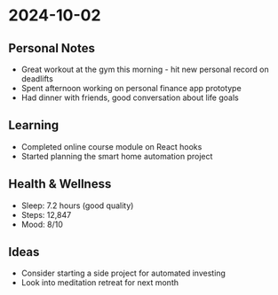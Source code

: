 # 2024-10-02

## Personal Notes
- Great workout at the gym this morning - hit new personal record on deadlifts
- Spent afternoon working on personal finance app prototype
- Had dinner with friends, good conversation about life goals

## Learning
- Completed online course module on React hooks
- Started planning the smart home automation project

## Health & Wellness
- Sleep: 7.2 hours (good quality)
- Steps: 12,847
- Mood: 8/10

## Ideas
- Consider starting a side project for automated investing
- Look into meditation retreat for next month